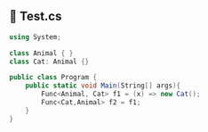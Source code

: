 ## :wine_glass: Test.cs

```csharp
using System;

class Animal { }
class Cat: Animal {}

public class Program {
    public static void Main(String[] args){
        Func<Animal, Cat> f1 = (x) => new Cat();
        Func<Cat,Animal> f2 = f1;
    }
}
```